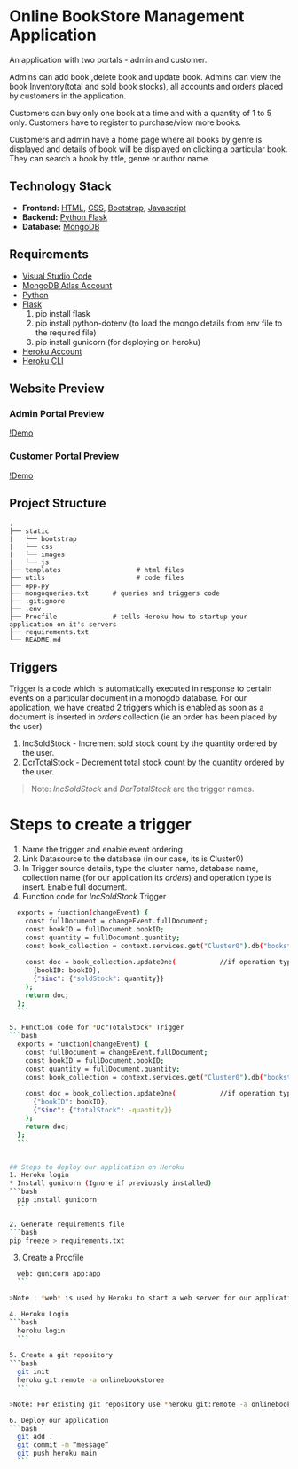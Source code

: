 # Online BookStore Management Application
An application with two portals - admin and customer. 

Admins can add book ,delete book and update book. Admins can view the book Inventory(total and sold book stocks), all accounts and orders placed by customers in the application.

Customers can buy only one book at a time and with a quantity of 1 to 5 only. Customers have to register to purchase/view more books.

Customers and admin have a home page where all books by genre is displayed and details of book will be displayed on clicking a particular book.
They can search a book by title, genre or author name.

 
## Technology Stack
* **Frontend:** [HTML](https://html.com/), [CSS](https://developer.mozilla.org/en-US/docs/Web/CSS), [Bootstrap](https://getbootstrap.com/), [Javascript](https://developer.mozilla.org/en-US/docs/Web/JavaScript)
* **Backend:** [Python Flask](https://flask.palletsprojects.com/en/2.0.x/)
* **Database:** [MongoDB](https://www.mongodb.com/atlas/database)

## Requirements
* [Visual Studio Code](https://code.visualstudio.com/)
* [MongoDB Atlas Account](https://www.mongodb.com/atlas/database)
* [Python](https://www.python.org/)
* [Flask](https://pypi.org/project/Flask/)
    1. pip install flask  
    2. pip install python-dotenv (to load the mongo details from env file to the required file)
    3. pip install gunicorn (for deploying on heroku)
* [Heroku Account](https://signup.heroku.com/)
* [Heroku CLI](https://devcenter.heroku.com/articles/heroku-cli#install-the-heroku-cli)

## Website Preview
### Admin Portal Preview
  [!Demo](https://user-images.githubusercontent.com/63465293/144717705-0444def6-41dc-4d17-ba48-0ac1ac2811a7.mp4)

### Customer Portal Preview
  [!Demo](https://user-images.githubusercontent.com/63465293/144717576-540e6beb-c630-4971-b98c-1bb670d7ad3b.mp4)

## Project Structure
    .
    ├── static          
    |   └── bootstrap
    |   └── css
    |   └── images
    |   └── js
    ├── templates                   # html files 
    ├── utils                       # code files
    ├── app.py              
    ├── mongoqueries.txt      # queries and triggers code
    ├── .gitignore
    ├── .env
    ├── Procfile              # tells Heroku how to startup your application on it's servers
    ├── requirements.txt
    └── README.md

## Triggers
Trigger is a code which is automatically executed in response to certain events on a particular document in a monogdb database.
For our application, we have created 2 triggers which is enabled as soon as a document is inserted in *orders* collection (ie an order has been placed by the user)
1. IncSoldStock - Increment sold stock count by the quantity ordered by the user.
2. DcrTotalStock - Decrement total stock count by the quantity ordered by the user.

>Note: *IncSoldStock* and *DcrTotalStock* are the trigger names.

# Steps to create a trigger
1. Name the trigger and enable event ordering
2. Link Datasource to the database (in our case, its is Cluster0)
3. In Trigger source details, type the cluster name, database name, collection name (for our application its *orders*) and operation type is insert. Enable full document.
4. Function code for *IncSoldStock* Trigger
  ```bash
    exports = function(changeEvent) {
      const fullDocument = changeEvent.fullDocument;
      const bookID = fullDocument.bookID;
      const quantity = fullDocument.quantity;
      const book_collection = context.services.get("Cluster0").db("bookstore").collection("books");
      
      const doc = book_collection.updateOne(           //if operation type is 'insert' increment post count by 1
        {bookID: bookID},
        {"$inc": {"soldStock": quantity}}
      );
      return doc;
    };
    ```

5. Function code for *DcrTotalStock* Trigger
  ```bash
    exports = function(changeEvent) {
      const fullDocument = changeEvent.fullDocument;
      const bookID = fullDocument.bookID;
      const quantity = fullDocument.quantity;
      const book_collection = context.services.get("Cluster0").db("bookstore").collection("books");
      
      const doc = book_collection.updateOne(           //if operation type is 'insert' increment post count by 1
        {"bookID": bookID},
        {"$inc": {"totalStock": -quantity}}
      );
      return doc;
    };
    ```


## Steps to deploy our application on Heroku
1. Heroku login
* Install gunicorn (Ignore if previously installed)
  ```bash
    pip install gunicorn
    ```

2. Generate requirements file
  ```bash
  pip freeze > requirements.txt
   ```

3. Create a Procfile
  ```bash
    web: gunicorn app:app
    ```

  >Note : *web* is used by Heroku to start a web server for our application. The *app:app* specifies the module and application name. In our application we have the app module and our flask application is also called app.

4. Heroku Login
  ```bash
    heroku login
    ```
    
5. Create a git repository
  ```bash
    git init
    heroku git:remote -a onlinebookstoree
    ```

  >Note: For existing git repository use *heroku git:remote -a onlinebookstoree*

6. Deploy our application
  ```bash
    git add .
    git commit -m “message”
    git push heroku main
    ```
